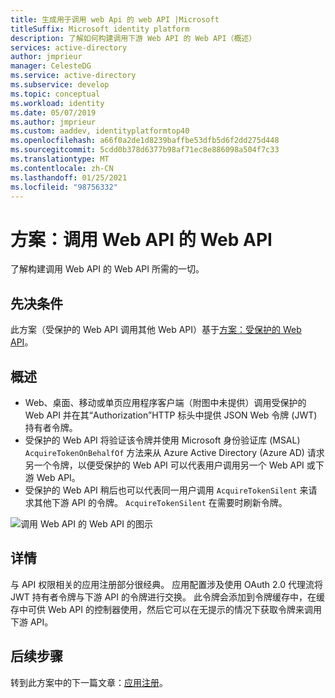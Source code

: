 ```yaml
---
title: 生成用于调用 web Api 的 web API |Microsoft
titleSuffix: Microsoft identity platform
description: 了解如何构建调用下游 Web API 的 Web API（概述）
services: active-directory
author: jmprieur
manager: CelesteDG
ms.service: active-directory
ms.subservice: develop
ms.topic: conceptual
ms.workload: identity
ms.date: 05/07/2019
ms.author: jmprieur
ms.custom: aaddev, identityplatformtop40
ms.openlocfilehash: a66f0a2de1d8239baffbe53dfb5d6f2dd275d448
ms.sourcegitcommit: 5cdd0b378d6377b98af71ec8e886098a504f7c33
ms.translationtype: MT
ms.contentlocale: zh-CN
ms.lasthandoff: 01/25/2021
ms.locfileid: "98756332"
---
```

# <a name="scenario-a-web-api-that-calls-web-apis"></a>方案：调用 Web API 的 Web API

了解构建调用 Web API 的 Web API 所需的一切。

## <a name="prerequisites"></a>先决条件

此方案（受保护的 Web API 调用其他 Web API）基于[方案：受保护的 Web API](scenario-protected-web-api-overview.md)。

## <a name="overview"></a>概述

- Web、桌面、移动或单页应用程序客户端（附图中未提供）调用受保护的 Web API 并在其“Authorization”HTTP 标头中提供 JSON Web 令牌 (JWT) 持有者令牌。
- 受保护的 Web API 将验证该令牌并使用 Microsoft 身份验证库 (MSAL) `AcquireTokenOnBehalfOf` 方法来从 Azure Active Directory (Azure AD) 请求另一个令牌，以便受保护的 Web API 可以代表用户调用另一个 Web API 或下游 Web API。
- 受保护的 Web API 稍后也可以代表同一用户调用 `AcquireTokenSilent` 来请求其他下游 API 的令牌。 `AcquireTokenSilent` 在需要时刷新令牌。

![调用 Web API 的 Web API 的图示](media/scenarios/web-api.svg)

## <a name="specifics"></a>详情

与 API 权限相关的应用注册部分很经典。 应用配置涉及使用 OAuth 2.0 代理流将 JWT 持有者令牌与下游 API 的令牌进行交换。 此令牌会添加到令牌缓存中，在缓存中可供 Web API 的控制器使用，然后它可以在无提示的情况下获取令牌来调用下游 API。

## <a name="next-steps"></a>后续步骤

转到此方案中的下一篇文章：[应用注册](scenario-web-api-call-api-app-registration.md)。
